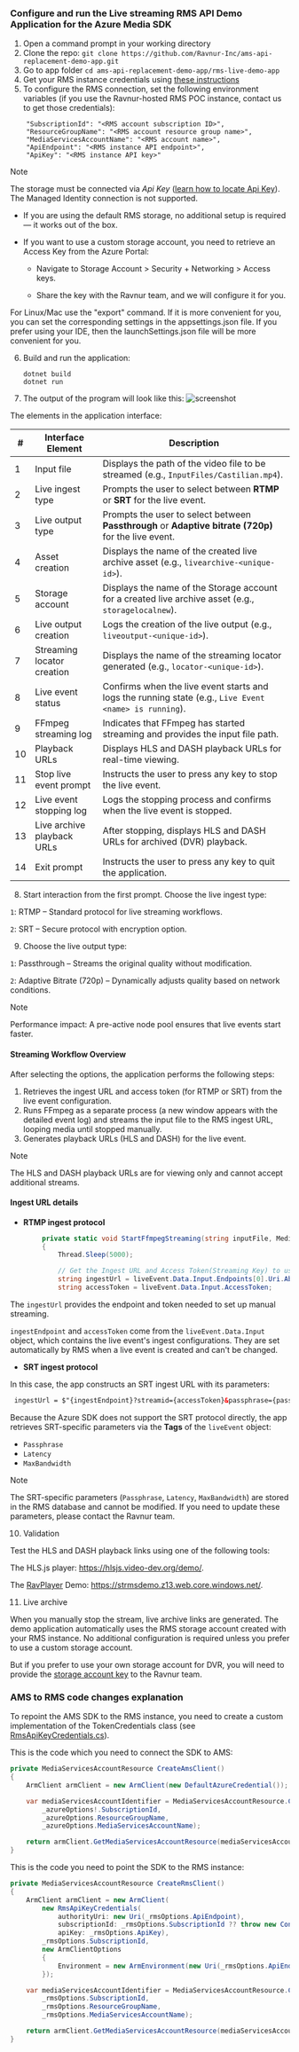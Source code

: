 ### Configure and run the Live streaming RMS API Demo Application for the Azure Media SDK

1. Open a command prompt in your working directory
2. Clone the repo: ```git clone https://github.com/Ravnur-Inc/ams-api-replacement-demo-app.git```
3. Go to app folder ```cd ams-api-replacement-demo-app/rms-live-demo-app```
4. Get your RMS instance credentials using [these instructions](https://github.com/Ravnur-Inc/ams-api-replacement-demo-app/blob/main/docs/how-to-get-credentials.md)
5. To configure the RMS connection, set the following environment variables (if you use the Ravnur-hosted RMS POC instance, contact us to get those credentials):

```
    "SubscriptionId": "<RMS account subscription ID>",
    "ResourceGroupName": "<RMS account resource group name>",
    "MediaServicesAccountName": "<RMS account name>",
    "ApiEndpoint": "<RMS instance API endpoint>",
    "ApiKey": "<RMS instance API key>"
```
    
> [!NOTE]
> The storage must be connected via *Api Key* ([learn how to locate Api Key](https://github.com/Ravnur-Inc/ams-api-replacement-demo-app/blob/main/docs/how-to-get-credentials.md)). The Managed Identity connection is not supported. 
> - If you are using the default RMS storage, no additional setup is required — it works out of the box.
> - If you want to use a custom storage account, you need to retrieve an Access Key from the Azure Portal:
>
>   - Navigate to Storage Account > Security + Networking > Access keys.
> 
>   - Share the key with the Ravnur team, and we will configure it for you.


  For Linux/Mac use the "export" command. If it is more convenient for you, you can set the corresponding settings in the appsettings.json file. If you prefer using your IDE, then the launchSettings.json file will be more convenient for you.

6. Build and run the application:

    ```console
    dotnet build
    dotnet run
    ```
    


7. The output of the program will look like this:
![screenshot](live-app-demo.png)

The elements  in the application interface:

| #  | Interface Element            | Description                                                                                              |
|----|------------------------------|----------------------------------------------------------------------------------------------------------|
| 1  | Input file                  | Displays the path of the video file to be streamed (e.g., `InputFiles/Castilian.mp4`).                   |
| 2  | Live ingest type               | Prompts the user to select between **RTMP** or **SRT** for the live event.    |
| 3  | Live output type            | Prompts the user to select between **Passthrough** or **Adaptive bitrate (720p)** for the live event.    |
| 4  | Asset creation          | Displays the name of the created live archive asset (e.g., `livearchive-<unique-id>`).                  |
| 5  | Storage account         | Displays the name of the Storage account for a created live archive asset (e.g., `storagelocalnew`).                  |
| 6  | Live output creation     | Logs the creation of the live output (e.g., `liveoutput-<unique-id>`).                                   |
| 7  | Streaming locator creation         | Displays the name of the streaming locator generated (e.g., `locator-<unique-id>`).                     |
| 8  | Live event status           | Confirms when the live event starts and logs the running state (e.g., `Live Event <name> is running`).   |
| 9  | FFmpeg streaming log        | Indicates that FFmpeg has started streaming and provides the input file path.                           |
| 10  | Playback URLs               | Displays HLS and DASH playback URLs for real-time viewing.                                              |
| 11  | Stop live event prompt      | Instructs the user to press any key to stop the live event.                                              |
| 12 | Live event stopping log     | Logs the stopping process and confirms when the live event is stopped.                                  |
| 13 | Live archive playback URLs           | After stopping, displays HLS and DASH URLs for archived (DVR) playback.                                 |
| 14 | Exit prompt           | Instructs the user to press any key to quit the application.                                    |
8. Start interaction from the first prompt. Choose the live ingest  type:
   
`1`: RTMP  – Standard protocol for live streaming workflows.

`2`: SRT – Secure protocol with encryption option.



  
9. Choose the live output type:
    
`1`: Passthrough – Streams the original quality without modification.

`2`: Adaptive Bitrate (720p) – Dynamically adjusts quality based on network conditions.

> [!NOTE]
> Performance impact:
> A pre-active node pool ensures that live events start faster.

#### Streaming Workflow Overview

After selecting the options, the application performs the following steps:
1. Retrieves the ingest URL and access token (for RTMP or SRT) from the live event configuration.
2. Runs FFmpeg as a separate process (a new window appears with the detailed event log) and streams the input file to the RMS ingest URL, looping media until stopped manually. 
3. Generates playback URLs (HLS and DASH) for the live event.
   

> [!NOTE]
> The HLS and DASH playback URLs are for viewing only and cannot accept additional streams.

#### Ingest URL details

- __RTMP ingest protocol__

```csharp
        private static void StartFfmpegStreaming(string inputFile, MediaLiveEventResource liveEvent)
        {
            Thread.Sleep(5000);

            // Get the Ingest URL and Access Token(Streaming Key) to use in streaming app for RTMP
            string ingestUrl = liveEvent.Data.Input.Endpoints[0].Uri.AbsoluteUri;  
            string accessToken = liveEvent.Data.Input.AccessToken;
```

The `ingestUrl` provides the endpoint and token needed to set up manual streaming.

`ingestEndpoint` and `accessToken` come from the `liveEvent.Data.Input` object, which contains the live event's ingest configurations. They are set automatically by RMS when a live event is created and can't be changed.
- __SRT ingest protocol__

In this case, the app constructs an SRT ingest URL with its parameters:
```html
 ingestUrl = $"{ingestEndpoint}?streamid={accessToken}&passphrase={passphrase}&mode=caller&latency={latency}&pbkeylen=16&encrypt=1&maxbw={maxBandwidth}"
```

Because the Azure SDK does not support the SRT protocol directly, the app retrieves SRT-specific parameters via the __Tags__ of the `liveEvent` object:
- `Passphrase`
- `Latency`
- `MaxBandwidth`

> [!NOTE]
> The SRT-specific parameters (`Passphrase`, `Latency`, `MaxBandwidth`) are stored in the RMS database and cannot be modified. If you need to update these parameters, please contact the Ravnur team.


10. Validation
    
Test the HLS and DASH playback links using one of the following tools:

The HLS.js player: https://hlsjs.video-dev.org/demo/.

The [RavPlayer](https://github.com/Ravnur-Inc/ravplayer) Demo: https://strmsdemo.z13.web.core.windows.net/. 

11. Live archive

When you manually stop the stream, live archive links are generated. The demo application automatically uses the RMS storage account created with your RMS instance. No additional configuration is required unless you prefer to use a custom storage account.

But if you prefer to use your own storage account for DVR, you will need to provide the [storage account key](https://github.com/Ravnur-Inc/ams-api-replacement-demo-app/tree/live-demo/rms-live-demo-app#:~:text=instance%20API%20key%3E%22-,Note,-The%20storage%20must) to the Ravnur team.
    

### AMS to RMS code changes explanation

To repoint the AMS SDK to the RMS instance, you need to create a custom implementation of the TokenCredentials class (see [RmsApiKeyCredentials.cs](https://github.com/Ravnur-Inc/ams-api-replacement-demo-app/blob/main/sdk-azure-resource-manager-demo/RmsApiKeyCredentials.cs)).

This is the code which you need to connect the SDK to AMS:

```csharp
private MediaServicesAccountResource CreateAmsClient()
{
    ArmClient armClient = new ArmClient(new DefaultAzureCredential());

    var mediaServicesAccountIdentifier = MediaServicesAccountResource.CreateResourceIdentifier(
        _azureOptions!.SubscriptionId,
        _azureOptions.ResourceGroupName,
        _azureOptions.MediaServicesAccountName);

    return armClient.GetMediaServicesAccountResource(mediaServicesAccountIdentifier);
}
```

This is the code you need to point the SDK to the RMS instance:

```csharp
private MediaServicesAccountResource CreateRmsClient()
{
    ArmClient armClient = new ArmClient(
        new RmsApiKeyCredentials(
            authorityUri: new Uri(_rmsOptions.ApiEndpoint),
            subscriptionId: _rmsOptions.SubscriptionId ?? throw new ConfigurationErrorsException("Rms SubscriptionId is missing"),
            apiKey: _rmsOptions.ApiKey),
        _rmsOptions.SubscriptionId,
        new ArmClientOptions
        {
            Environment = new ArmEnvironment(new Uri(_rmsOptions.ApiEndpoint), "test"),
        });

    var mediaServicesAccountIdentifier = MediaServicesAccountResource.CreateResourceIdentifier(
        _rmsOptions.SubscriptionId,
        _rmsOptions.ResourceGroupName,
        _rmsOptions.MediaServicesAccountName);

    return armClient.GetMediaServicesAccountResource(mediaServicesAccountIdentifier);
}
```

